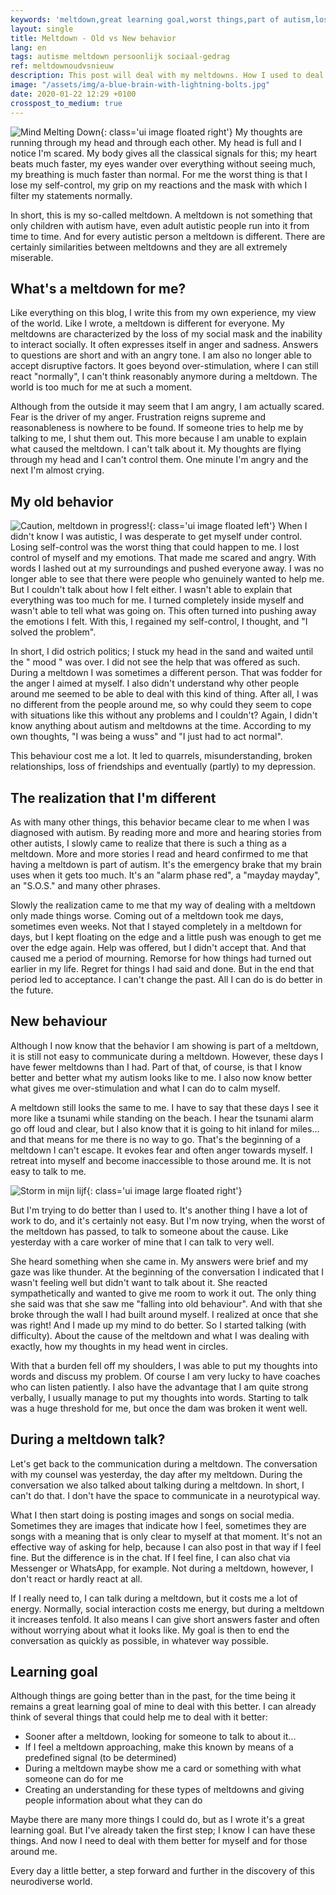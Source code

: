 ```yaml
---
keywords: 'meltdown,great learning goal,worst things,part of autism,loss of friendship'
layout: single
title: Meltdown - Old vs New behavior
lang: en
tags: autisme meltdown persoonlijk sociaal-gedrag
ref: meltdownoudvsnieuw
description: This post will deal with my meltdowns. How I used to deal with them and how I can better find my way in them now. Meltdowns are not only for children with autism, but also for adults.
image: "/assets/img/a-blue-brain-with-lightning-bolts.jpg"
date: 2020-01-22 12:29 +0100
crosspost_to_medium: true
---
```

![Mind Melting Down](/assets/img/a-blue-brain-with-lightning-bolts.jpg){: class='ui image floated right'}
My thoughts are running through my head and through each other. My head is full and I notice I'm scared. My body gives all the classical signals for this; my heart beats much faster, my eyes wander over everything without seeing much, my breathing is much faster than normal. For me the worst thing is that I lose my self-control, my grip on my reactions and the mask with which I filter my statements normally.

In short, this is my so-called meltdown. A meltdown is not something that only children with autism have, even adult autistic people run into it from time to time. And for every autistic person a meltdown is different. There are certainly similarities between meltdowns and they are all extremely miserable.

## What's a meltdown for me?

Like everything on this blog, I write this from my own experience, my view of the world. Like I wrote, a meltdown is different for everyone. My meltdowns are characterized by the loss of my social mask and the inability to interact socially. It often expresses itself in anger and sadness. Answers to questions are short and with an angry tone. I am also no longer able to accept disruptive factors. It goes beyond over-stimulation, where I can still react "normally", I can't think reasonably anymore during a meltdown. The world is too much for me at such a moment.

Although from the outside it may seem that I am angry, I am actually scared. Fear is the driver of my anger. Frustration reigns supreme and reasonableness is nowhere to be found. If someone tries to help me by talking to me, I shut them out. This more because I am unable to explain what caused the meltdown. I can't talk about it. My thoughts are flying through my head and I can't control them. One minute I'm angry and the next I'm almost crying.

## My old behavior
![Caution, meltdown in progress!](/assets/img/meltdown-in-progress.jpg){: class='ui image floated left'}
When I didn't know I was autistic, I was desperate to get myself under control. Losing self-control was the worst thing that could happen to me. I lost control of myself and my emotions. That made me scared and angry. With words I lashed out at my surroundings and pushed everyone away. I was no longer able to see that there were people who genuinely wanted to help me. But I couldn't talk about how I felt either. I wasn't able to explain that everything was too much for me. I turned completely inside myself and wasn't able to tell what was going on. This often turned into pushing away the emotions I felt. With this, I regained my self-control, I thought, and "I solved the problem".

In short, I did ostrich politics; I stuck my head in the sand and waited until the " mood " was over. I did not see the help that was offered as such. During a meltdown I was sometimes a different person. That was fodder for the anger I aimed at myself. I also didn't understand why other people around me seemed to be able to deal with this kind of thing. After all, I was no different from the people around me, so why could they seem to cope with situations like this without any problems and I couldn't? Again, I didn't know anything about autism and meltdowns at the time. According to my own thoughts, "I was being a wuss" and "I just had to act normal".

This behaviour cost me a lot. It led to quarrels, misunderstanding, broken relationships, loss of friendships and eventually (partly) to my depression.

## The realization that I'm different

As with many other things, this behavior became clear to me when I was diagnosed with autism. By reading more and more and hearing stories from other autists, I slowly came to realize that there is such a thing as a meltdown. More and more stories I read and heard confirmed to me that having a meltdown is part of autism. It's the emergency brake that my brain uses when it gets too much. It's an "alarm phase red", a "mayday mayday", an "S.O.S." and many other phrases.

Slowly the realization came to me that my way of dealing with a meltdown only made things worse. Coming out of a meltdown took me days, sometimes even weeks. Not that I stayed completely in a meltdown for days, but I kept floating on the edge and a little push was enough to get me over the edge again. Help was offered, but I didn't accept that. And that caused me a period of mourning. Remorse for how things had turned out earlier in my life. Regret for things I had said and done. But in the end that period led to acceptance. I can't change the past. All I can do is do better in the future.

## New behaviour

Although I now know that the behavior I am showing is part of a meltdown, it is still not easy to communicate during a meltdown. However, these days I have fewer meltdowns than I had. Part of that, of course, is that I know better and better what my autism looks like to me. I also now know better what gives me over-stimulation and what I can do to calm myself.

A meltdown still looks the same to me. I have to say that these days I see it more like a tsunami while standing on the beach. I hear the tsunami alarm go off loud and clear, but I also know that it is going to hit inland for miles... and that means for me there is no way to go. That's the beginning of a meltdown I can't escape. It evokes fear and often anger towards myself. I retreat into myself and become inaccessible to those around me. It is not easy to talk to me.

![Storm in mijn lijf](/assets/img/storming.jpeg){: class='ui image large floated right'}

But I'm trying to do better than I used to. It's another thing I have a lot of work to do, and it's certainly not easy. But I'm now trying, when the worst of the meltdown has passed, to talk to someone about the cause. Like yesterday with a care worker of mine that I can talk to very well.

She heard something when she came in. My answers were brief and my gaze was like thunder. At the beginning of the conversation I indicated that I wasn't feeling well but didn't want to talk about it. She reacted sympathetically and wanted to give me room to work it out. The only thing she said was that she saw me "falling into old behaviour". And with that she broke through the wall I had built around myself. I realized at once that she was right! And I made up my mind to do better. So I started talking (with difficulty). About the cause of the meltdown and what I was dealing with exactly, how my thoughts in my head went in circles.

With that a burden fell off my shoulders, I was able to put my thoughts into words and discuss my problem. Of course I am very lucky to have coaches who can listen patiently. I also have the advantage that I am quite strong verbally, I usually manage to put my thoughts into words. Starting to talk was a huge threshold for me, but once the dam was broken it went well.

## During a meltdown talk?

Let's get back to the communication during a meltdown. The conversation with my counsel was yesterday, the day after my meltdown. During the conversation we also talked about talking during a meltdown. In short, I can't do that. I don't have the space to communicate in a neurotypical way.

What I then start doing is posting images and songs on social media. Sometimes they are images that indicate how I feel, sometimes they are songs with a meaning that is only clear to myself at that moment. It's not an effective way of asking for help, because I can also post in that way if I feel fine. But the difference is in the chat. If I feel fine, I can also chat via Messenger or WhatsApp, for example. Not during a meltdown, however, I don't react or hardly react at all.

If I really need to, I can talk during a meltdown, but it costs me a lot of energy. Normally, social interaction costs me energy, but during a meltdown it increases tenfold. It also means I can give short answers faster and often without worrying about what it looks like. My goal is then to end the conversation as quickly as possible, in whatever way possible.

## Learning goal

Although things are going better than in the past, for the time being it remains a great learning goal of mine to deal with this better. I can already think of several things that could help me to deal with it better:

- Sooner after a meltdown, looking for someone to talk to about it...
- If I feel a meltdown approaching, make this known by means of a predefined signal (to be determined)
- During a meltdown maybe show me a card or something with what someone can do for me
- Creating an understanding for these types of meltdowns and giving people information about what they can do

Maybe there are many more things I could do, but as I wrote it's a great learning goal. But I've already taken the first step; I know I can have these things. And now I need to deal with them better for myself and for those around me.

Every day a little better, a step forward and further in the discovery of this neurodiverse world.
